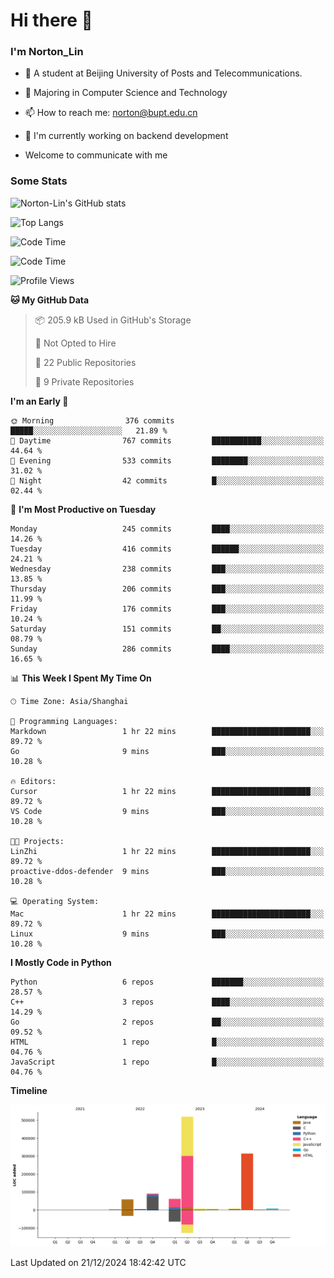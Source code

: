 
# Hi there 👋

### I'm Norton_Lin
- 🏫 A student at Beijing University of Posts and Telecommunications.
- 🌱 Majoring in Computer Science and Technology
- 📫 How to reach me: norton@bupt.edu.cn
- 🌱 I'm currently working on backend development

- Welcome to communicate with me

### Some Stats
![Norton-Lin's GitHub stats](https://github-readme-stats.vercel.app/api?username=Norton-Lin&count_private=true&show_icons=true&theme=radical)

![Top Langs](https://github-readme-stats.vercel.app/api/top-langs/?username=Norton-Lin&langs_count=10&layout=compact)

![Code Time](https://github-readme-stats.vercel.app/api/wakatime?username=Norton_Lin)

<!--START_SECTION:waka-->
![Code Time](http://img.shields.io/badge/Code%20Time-881%20hrs%2047%20mins-blue)

![Profile Views](http://img.shields.io/badge/Profile%20Views-1-blue)

**🐱 My GitHub Data** 

> 📦 205.9 kB Used in GitHub's Storage 
 > 
> 🚫 Not Opted to Hire
 > 
> 📜 22 Public Repositories 
 > 
> 🔑 9 Private Repositories 
 > 
**I'm an Early 🐤** 

```text
🌞 Morning                376 commits         █████░░░░░░░░░░░░░░░░░░░░   21.89 % 
🌆 Daytime                767 commits         ███████████░░░░░░░░░░░░░░   44.64 % 
🌃 Evening                533 commits         ████████░░░░░░░░░░░░░░░░░   31.02 % 
🌙 Night                  42 commits          █░░░░░░░░░░░░░░░░░░░░░░░░   02.44 % 
```
📅 **I'm Most Productive on Tuesday** 

```text
Monday                   245 commits         ████░░░░░░░░░░░░░░░░░░░░░   14.26 % 
Tuesday                  416 commits         ██████░░░░░░░░░░░░░░░░░░░   24.21 % 
Wednesday                238 commits         ███░░░░░░░░░░░░░░░░░░░░░░   13.85 % 
Thursday                 206 commits         ███░░░░░░░░░░░░░░░░░░░░░░   11.99 % 
Friday                   176 commits         ███░░░░░░░░░░░░░░░░░░░░░░   10.24 % 
Saturday                 151 commits         ██░░░░░░░░░░░░░░░░░░░░░░░   08.79 % 
Sunday                   286 commits         ████░░░░░░░░░░░░░░░░░░░░░   16.65 % 
```


📊 **This Week I Spent My Time On** 

```text
🕑︎ Time Zone: Asia/Shanghai

💬 Programming Languages: 
Markdown                 1 hr 22 mins        ██████████████████████░░░   89.72 % 
Go                       9 mins              ███░░░░░░░░░░░░░░░░░░░░░░   10.28 % 

🔥 Editors: 
Cursor                   1 hr 22 mins        ██████████████████████░░░   89.72 % 
VS Code                  9 mins              ███░░░░░░░░░░░░░░░░░░░░░░   10.28 % 

🐱‍💻 Projects: 
LinZhi                   1 hr 22 mins        ██████████████████████░░░   89.72 % 
proactive-ddos-defender  9 mins              ███░░░░░░░░░░░░░░░░░░░░░░   10.28 % 

💻 Operating System: 
Mac                      1 hr 22 mins        ██████████████████████░░░   89.72 % 
Linux                    9 mins              ███░░░░░░░░░░░░░░░░░░░░░░   10.28 % 
```

**I Mostly Code in Python** 

```text
Python                   6 repos             ███████░░░░░░░░░░░░░░░░░░   28.57 % 
C++                      3 repos             ████░░░░░░░░░░░░░░░░░░░░░   14.29 % 
Go                       2 repos             ██░░░░░░░░░░░░░░░░░░░░░░░   09.52 % 
HTML                     1 repo              █░░░░░░░░░░░░░░░░░░░░░░░░   04.76 % 
JavaScript               1 repo              █░░░░░░░░░░░░░░░░░░░░░░░░   04.76 % 
```



**Timeline**

![Lines of Code chart](https://raw.githubusercontent.com/Norton-Lin/Norton-Lin/main/assets/bar_graph.png)


 Last Updated on 21/12/2024 18:42:42 UTC
<!--END_SECTION:waka-->
